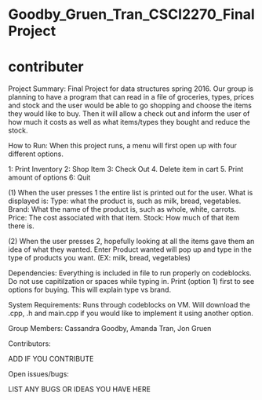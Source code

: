# Goodby_Gruen_Tran_CSCI2270_FinalProject
# contributer
Project	Summary:
Final Project for data structures spring 2016. Our group is planning to have a program that can read in a file of groceries, types, prices and stock and the user would be able to go shopping and choose the items they would like to buy. Then it will allow a check out and inform the user of how much it costs as well as what items/types they bought and reduce the stock. 

How	to	Run:
When this project runs, a menu will first open up with four different options.

1: Print Inventory
2: Shop Item
3: Check Out
4. Delete item in cart
5. Print amount of options
6: Quit

(1) When the user presses 1 the entire list is printed out for the user. 
What is displayed is:
    Type: what the product is, such as milk, bread, vegetables.
    Brand: What the name of the product is, such as whole, white, carrots.
    Price: The cost associated with that item.
    Stock: How much of that item there is.
    
(2) When the user presses 2, hopefully looking at all the items gave them an idea of what they wanted.
    Enter Product wanted will pop up and type in the type of products you want. (EX: milk, bread, vegetables)
        

Dependencies:
Everything is included in file to run properly on codeblocks.
Do not use capitilzation or spaces while typing in.
Print (option 1) first to see options for buying. This will explain type vs brand.


System	Requirements:
Runs through codeblocks on VM. Will download the .cpp, .h and main.cpp if you would like to implement it using another option.

Group	Members:
Cassandra Goodby, Amanda Tran, Jon Gruen

Contributors:

ADD IF YOU CONTRIBUTE

Open	issues/bugs:

LIST ANY BUGS OR IDEAS YOU HAVE HERE
